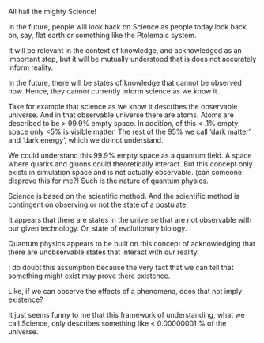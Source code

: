 All hail the mighty Science!

In the future, people will look back on Science as people today look back on, say, flat earth or something like the Ptolemaic system. 

It will be relevant in the context of knowledge, and acknowledged as an important step, but it will be mutually understood that is does not accurately inform reality. 

In the future, there will be states of knowledge that cannot be observed now. Hence, they cannot currently inform science as we know it. 

Take for example that science as we know it describes the observable universe. And in that observable universe there are atoms. Atoms are described to be > 99.9% empty space. In addition, of this < .1% empty space only <5% is visible matter. The rest of the 95% we call 
‘dark matter’ and ‘dark energy’, which we do not understand. 

We could understand this 99.9% empty space as a quantum field. A space where quarks and gluons could theoretically interact. But this concept only exists in simulation space and is not actually observable. (can someone disprove this for me?) Such is the nature of quantum physics.   

Science is based on the scientific method. And the scientific method is contingent on observing or not the state of a postulate. 

It appears that there are states in the universe that are not observable with our given technology. Or, state of evolutionary biology. 

Quantum physics appears to be built on this concept of acknowledging that there are unobservable states that interact with our reality. 

I do doubt this assumption because the very fact that we can tell that something might exist may prove there existence.

Like, if we can observe the effects of a phenomena, does that not imply existence?

It just seems funny to me that this framework of understanding, what we call Science, only describes something like < 0.00000001 % of the universe. 
